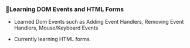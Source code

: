### 🌟**Learning DOM Events and HTML Forms**  
- Learned Dom Events such as Adding Event Handlers, Removing Event Handlers, Mouse/Keyboard Events

- Currently learning HTML forms.
  
